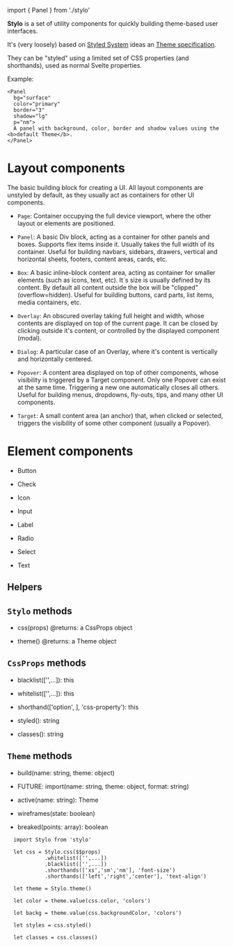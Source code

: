 import { Panel } from './stylo'

**Stylo** is a set of utility components for quickly building theme-based user interfaces.

It's (very loosely) based on [Styled System]() ideas an [Theme specification]().

They can be "styled" using a limited set of CSS properties (and shorthands), used as normal Svelte properties.

Example:

~~~
<Panel 
  bg="surface"
  color="primary"
  border="3"
  shadow="lg"
  p="nm">
  A panel with background, color, border and shadow values using the <b>default Theme</b>.
</Panel>
~~~

# Layout components

The basic building block for creating a UI. All layout components are unstyled by default, as they usually act as containers for other UI components.

- `Page`: Container occupying the full device viewport, where the other layout or elements are positioned.

- `Panel`: A basic Div block, acting as a container for other panels and boxes. Supports flex items inside it. Usually takes the full width of its container. Useful for building navbars, sidebars, drawers, vertical and horizontal sheets, footers, content areas, cards, etc.

- `Box`: A basic inline-block content area, acting as container for smaller elements (such as icons, text, etc). It´s size is usually defined by its content. By default all content outside the box will be "clipped" (overflow=hidden). Useful for building buttons, card parts, list items, media containers, etc.

- `Overlay`: An obscured overlay taking full height and width, whose contents are displayed on top of the current page. It can be closed by clicking outside it's content, or controlled by the displayed component (modal).

- `Dialog`: A particular case of an Overlay, where it's content is vertically and horizontally centered.

- `Popover`: A content area displayed on top of other components, whose visibility is triggered by a Target component. Only one Popover can exist at the same time. Triggering a new one automatically closes all others. Useful for building menus, dropdowns, fly-outs, tips, and many other UI components.

- `Target`: A small content area (an anchor) that, when clicked or selected, triggers the visibility of some other component (usually a Popover).

# Element components

- Button

- Check

- Icon

- Input

- Label

- Radio

- Select

- Text


Helpers
-------


## `Stylo` methods

- css(props) @returns: a CssProps object

- theme() @returns: a Theme object


## `CssProps` methods
 
- blacklist(['',...]): this

- whitelist(['',...]): this
  
- shorthand(['option', ], 'css-property'): this

- styled(): string

- classes(): string


## `Theme` methods

- build(name: string, theme: object)

- FUTURE: import(name: string, theme: object, format: string)

- active(name: string): Theme

- wireframes(state: boolean)

- breaked(points: array): boolean
  
~~~
  import Stylo from 'stylo'

  let css = Stylo.css($$props)
            .whitelist(['',...])
            .blacklist(['',...])
            .shorthands(['xs','sm','nm'], 'font-size')
            .shorthands(['left','right','center'], 'text-align')

  let theme = Stylo.theme()

  let color = theme.value(css.color, 'colors')

  let backg = theme.value(css.backgroundColor, 'colors')

  let styles = css.styled()

  let classes = css.classes()
~~~
